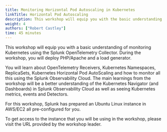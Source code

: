 ```yaml
---
title: Monitoring Horizontal Pod Autoscaling in Kubernetes
linkTitle: Horizontal Pod Autoscaling
description: This workshop will equip you with the basic understanding of monitoring Kubernetes using the Splunk OpenTelemetry Collector
weight: 4
authors: ["Robert Castley"]
time: 45 minutes
---
```


This workshop will equip you with a basic understanding of monitoring Kubernetes using the Splunk OpenTelemetry Collector. During the workshop, you will deploy PHP/Apache and a load generator.

You will learn about OpenTelemetry Receivers, Kubernetes Namespaces, ReplicaSets, Kubernetes Horizontal Pod AutoScaling and how to monitor all this using the Splunk Observability Cloud. The main learnings from the workshop will be a better understanding of the Kubernetes Navigator (and Dashboards) in Splunk Observability Cloud as well as seeing Kubernetes metrics, events and Detectors.

For this workshop, Splunk has prepared an Ubuntu Linux instance in AWS/EC2 all pre-configured for you.

To get access to the instance that you will be using in the workshop, please visit the URL provided by the workshop leader.
